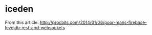 iceden
======

From this article: http://procbits.com/2014/01/06/poor-mans-firebase-leveldb-rest-and-websockets
